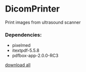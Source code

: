 # DicomPrinter
Print images from ultrasound scanner

### Dependencies:
- pixelmed
- itextpdf-5.5.8
- pdfbox-app-2.0.0-RC3

[download all](https://www.dropbox.com/sh/d4727w4w2xuanz5/AAB2bPRjM2Vgl7l0Nk-X2fyGa?dl=0)
